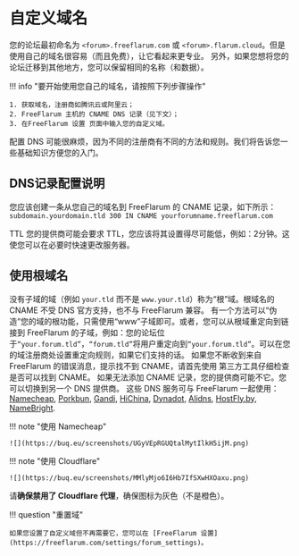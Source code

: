 # 自定义域名

您的论坛最初命名为 `<forum>.freeflarum.com` 或 `<forum>.flarum.cloud`。但是使用自己的域名很容易（而且免费），让它看起来更专业。
另外，如果您想将您的论坛迁移到其他地方，您可以保留相同的名称（和数据）。

!!! info "要开始使用您自己的域名，请按照下列步骤操作"

    1. 获取域名，注册商如腾讯云或阿里云；
    2. FreeFlarum 主机的 CNAME DNS 记录（见下文）；
    3. 在FreeFlarum 设置 页面中输入您的自定义域。

配置 DNS 可能很麻烦，因为不同的注册商有不同的方法和规则。我们将告诉您一些基础知识方便您的入门。

## DNS记录配置说明

您应该创建一条从您自己的域名到 FreeFlarum 的 CNAME 记录，如下所示： `subdomain.yourdomain.tld 300 IN CNAME yourforumname.freeflarum.com`

TTL 您的提供商可能会要求 TTL，您应该将其设置得尽可能低，例如：2分钟。这使您可以在必要时快速更改服务器。

## 使用根域名

没有子域的域（例如 `your.tld` 而不是 `www.your.tld`）称为“根”域。根域名的 CNAME 不受 DNS 官方支持，也不与 FreeFlarum 兼容。
有一个方法可以“伪造”您的域的根功能，只需使用“www”子域即可。或者，您可以从根域重定向到链接到 FreeFlarum 的子域，例如：您的论坛位于`“your.forum.tld”`，`“forum.tld”`将用户重定向到`“your.forum.tld”`。可以在您的域注册商处设置重定向规则，如果它们支持的话。
如果您不断收到来自 FreeFlarum 的错误消息，提示找不到 CNAME，请首先使用 第三方工具仔细检查是否可以找到 CNAME。
如果无法添加 CNAME 记录，您的提供商可能不它。您可以切换到另一个 DNS 提供商。 这些 DNS 服务可与 FreeFlarum 一起使用：[Namecheap](https://www.namecheap.com), [Porkbun](https://porkbun.com), [Gandi](https://www.gandi.net), [HiChina](https://www.hichina.com), [Dynadot](https://www.dynadot.com), [Alidns](https://www.alidns.com), [HostFly.by](https://hostfly.by), [NameBright](https://www.namebright.com).

!!! note "使用 Namecheap"

    ![](https://buq.eu/screenshots/UGyVEpRGUQtalMytIlkH5ijM.png)

!!! note "使用 Cloudflare"

    ![](https://buq.eu/screenshots/MMlyMjo6I6Hb7IfSXwHXOaxu.png)

请**确保禁用了 Cloudflare 代理**，确保图标为灰色（不是橙色）。

!!! question "重置域"

    如果您设置了自定义域但不再需要它，您可以在 [FreeFlarum 设置](https://freeflarum.com/settings/forum_settings)。 
